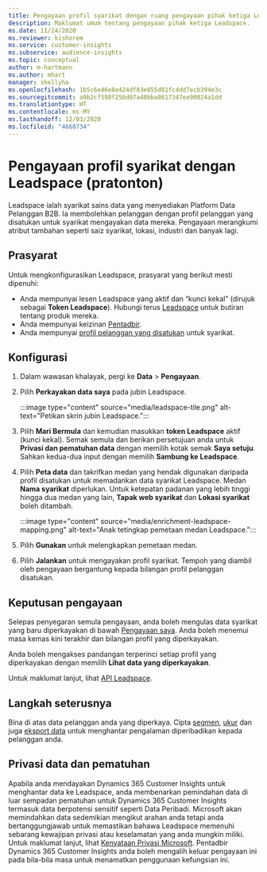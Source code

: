 ```yaml
---
title: Pengayaan profil syarikat dengan ruang pengayaan pihak ketiga Leadspace
description: Maklumat umum tentang pengayaan pihak ketiga Leadspace.
ms.date: 11/24/2020
ms.reviewer: kishorem
ms.service: customer-insights
ms.subservice: audience-insights
ms.topic: conceptual
author: m-hartmann
ms.author: mhart
manager: shellyha
ms.openlocfilehash: 1b5c6e46e8e424df83e855d81fc4dd7ecb394e3c
ms.sourcegitcommit: a9b2cf598f256d07a48bba8617347ee90024a1dd
ms.translationtype: HT
ms.contentlocale: ms-MY
ms.lasthandoff: 12/03/2020
ms.locfileid: "4668734"
---
```

# <a name="enrichment-of-company-profiles-with-leadspace-preview"></a>Pengayaan profil syarikat dengan Leadspace (pratonton)

Leadspace ialah syarikat sains data yang menyediakan Platform Data Pelanggan B2B. Ia membolehkan pelanggan dengan profil pelanggan yang disatukan untuk syarikat mengayakan data mereka. Pengayaan merangkumi atribut tambahan seperti saiz syarikat, lokasi, industri dan banyak lagi.

## <a name="prerequisites"></a>Prasyarat

Untuk mengkonfigurasikan Leadspace, prasyarat yang berikut mesti dipenuhi:

- Anda mempunyai lesen Leadspace yang aktif dan “kunci kekal” (dirujuk sebagai **Token Leadspace**). Hubungi terus [Leadspace](https://www.leadspace.com/products/leadspace-on-demand/) untuk butiran tentang produk mereka.
- Anda mempunyai keizinan [Pentadbir](permissions.md#administrator).
- Anda mempunyai [profil pelanggan yang disatukan](customer-profiles.md) untuk syarikat.

## <a name="configuration"></a>Konfigurasi

1. Dalam wawasan khalayak, pergi ke **Data** > **Pengayaan**.

1. Pilih **Perkayakan data saya** pada jubin Leadspace.

   :::image type="content" source="media/leadspace-tile.png" alt-text="Petikan skrin jubin Leadspace.":::

1. Pilih **Mari Bermula** dan kemudian masukkan **token Leadspace** aktif (kunci kekal). Semak semula dan berikan persetujuan anda untuk **Privasi dan pematuhan data** dengan memilih kotak semak **Saya setuju**. Sahkan kedua-dua input dengan memilih **Sambung ke Leadspace**.

1. Pilih **Peta data** dan takrifkan medan yang hendak digunakan daripada profil disatukan untuk memadankan data syarikat Leadspace. Medan **Nama syarikat** diperlukan. Untuk ketepatan padanan yang lebih tinggi hingga dua medan yang lain, **Tapak web syarikat** dan **Lokasi syarikat** boleh ditambah.

   :::image type="content" source="media/enrichment-leadspace-mapping.png" alt-text="Anak tetingkap pemetaan medan Leadspace.":::
   
1. Pilih **Gunakan** untuk melengkapkan pemetaan medan.

1. Pilih **Jalankan** untuk mengayakan profil syarikat. Tempoh yang diambil oleh pengayaan bergantung kepada bilangan profil pelanggan disatukan.

## <a name="enrichment-results"></a>Keputusan pengayaan

Selepas penyegaran semula pengayaan, anda boleh mengulas data syarikat yang baru diperkayakan di bawah [Pengayaan saya](enrichment-hub.md). Anda boleh menemui masa kemas kini terakhir dan bilangan profil yang diperkayakan.

Anda boleh mengakses pandangan terperinci setiap profil yang diperkayakan dengan memilih **Lihat data yang diperkayakan**.

Untuk maklumat lanjut, lihat [API Leadspace](https://support.leadspace.com/hc/en-us/sections/201997649-API).

## <a name="next-steps"></a>Langkah seterusnya

Bina di atas data pelanggan anda yang diperkaya. Cipta [segmen](segments.md), [ukur](measures.md) dan juga [eksport data](export-destinations.md) untuk menghantar pengalaman diperibadikan kepada pelanggan anda.

## <a name="data-privacy-and-compliance"></a>Privasi data dan pematuhan

Apabila anda mendayakan Dynamics 365 Customer Insights untuk menghantar data ke Leadspace, anda membenarkan pemindahan data di luar sempadan pematuhan untuk Dynamics 365 Customer Insights termasuk data berpotensi sensitif seperti Data Peribadi. Microsoft akan memindahkan data sedemikian mengikut arahan anda tetapi anda bertanggungjawab untuk memastikan bahawa Leadspace memenuhi sebarang kewajipan privasi atau keselamatan yang anda mungkin miliki. Untuk maklumat lanjut, lihat [Kenyataan Privasi Microsoft](https://go.microsoft.com/fwlink/?linkid=396732).
Pentadbir Dynamics 365 Customer Insights anda boleh mengalih keluar pengayaan ini pada bila-bila masa untuk menamatkan penggunaan kefungsian ini.